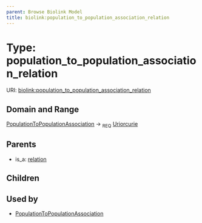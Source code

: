 ```yaml
---
parent: Browse Biolink Model
title: biolink:population_to_population_association_relation
---
```


# Type: population_to_population_association_relation




URI: [biolink:population_to_population_association_relation](https://w3id.org/biolink/vocab/population_to_population_association_relation)



## Domain and Range

[PopulationToPopulationAssociation](PopulationToPopulationAssociation.md) ->  <sub>REQ</sub> [Uriorcurie](types/Uriorcurie.md)

## Parents

 *  is_a: [relation](relation.md)

## Children


## Used by

 * [PopulationToPopulationAssociation](PopulationToPopulationAssociation.md)
